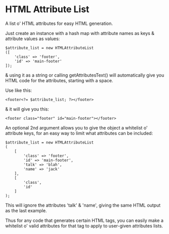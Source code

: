 HTML Attribute List
=========================

A list o' HTML attributes for easy HTML generation.

Just create an instance with a hash map with attribute names as keys & attribute values as values:

````
$attribute_list = new HTMLAttributeList
([
    'class' => 'footer',
    'id' => 'main-footer'
]);
````

& using it as a string or calling getAttributesText() will automatically give you HTML code for the attributes, starting with a space.

Use like this:

`<footer<?= $attribute_list; ?></footer>`

& it will give you this:

`<footer class="footer" id="main-footer"></footer>`

An optional 2nd argument allows you to give the object a whitelist o' attribute keys, for an easy way to limit what attributes can be included:

````
$attribute_list = new HTMLAttributeList
(
    [
        'class' => 'footer',
        'id' => 'main-footer',
        'talk' => 'blah',
        'name' => 'jack'
    ],
    [
        'class',
        'id'
    ]
);
````

This will ignore the attributes 'talk' & 'name', giving the same HTML output as the last example.

Thus for any code that generates certain HTML tags, you can easily make a whitelist o' valid attributes for that tag to apply to user-given attributes lists.

